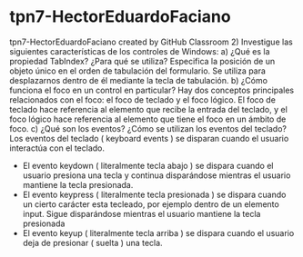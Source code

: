 # tpn7-HectorEduardoFaciano
tpn7-HectorEduardoFaciano created by GitHub Classroom
2) Investigue las siguientes características de los controles de Windows: 
a) ¿Qué es la propiedad TabIndex? ¿Para qué se utiliza?
  Especifica la posición de un objeto único en el orden de tabulación del formulario. 
  Se utiliza para desplazarnos dentro de él mediante la tecla de tabulación.
b) ¿Cómo funciona el foco en un control en particular?
  Hay dos conceptos principales relacionados con el foco: el foco de teclado y el foco lógico. 
  El foco de teclado hace referencia al elemento que recibe la entrada del teclado, y el foco lógico 
  hace referencia al elemento que tiene el foco en un ámbito de foco. 
c) ¿Qué son los eventos? ¿Cómo se utilizan los eventos del teclado?
  Los eventos del teclado ( keyboard events ) se disparan cuando el usuario interactúa con el teclado.
  - El evento keydown ( literalmente tecla abajo ) se dispara cuando el usuario presiona una tecla y 
    continua disparándose mientras el usuario mantiene la tecla presionada.
  - El evento keypress ( literalmente tecla presionada ) se dispara cuando un cierto carácter esta tecleado, 
    por ejemplo dentro de un elemento input. Sigue disparándose mientras el usuario mantiene la tecla presionada
  - El evento keyup ( literalmente tecla arriba ) se dispara cuando el usuario deja de presionar ( suelta ) una  tecla.

